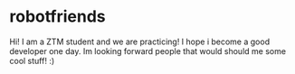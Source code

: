 # robotfriends
Hi! I am a ZTM student and we are practicing! I hope i become a good developer one day. Im looking forward people that would should me some
cool stuff! :) 
